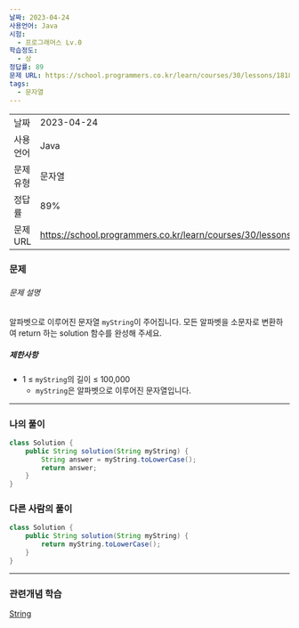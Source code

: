 ```yaml
---
날짜: 2023-04-24
사용언어: Java
시험:
  - 프로그래머스 Lv.0
학습정도:
  - 상
정답률: 89
문제 URL: https://school.programmers.co.kr/learn/courses/30/lessons/181876
tags:
  - 문자열
---
```

|        |                                                                  |
| ------ | ---------------------------------------------------------------- |
| 날짜     | 2023-04-24                                                       |
| 사용 언어  | Java                                                             |
| 문제 유형  | 문자열                                                              |
| 정답률    | 89%                                                              |
| 문제 URL | https://school.programmers.co.kr/learn/courses/30/lessons/181876 |

### 문제

###### 문제 설명

알파벳으로 이루어진 문자열 `myString`이 주어집니다. 모든 알파벳을 소문자로 변환하여 return 하는 solution 함수를 완성해 주세요.

##### 제한사항

- 1 ≤ `myString`의 길이 ≤ 100,000
    - `myString`은 알파벳으로 이루어진 문자열입니다.

---

### 나의 풀이

```java
class Solution {
    public String solution(String myString) {
        String answer = myString.toLowerCase();
        return answer;
    }
}
```

### 다른 사람의 풀이

```java
class Solution {
    public String solution(String myString) {
        return myString.toLowerCase();
    }
}
```

---
### 관련개념 학습

[String](String.md)